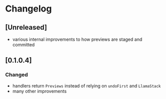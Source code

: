 # Changelog

## [Unreleased]
- various internal improvements to how previews are staged and committed

## [0.1.0.4]
### Changed
- handlers return `Previews` instead of relying on `undoFirst` and `LlamaStack` 
- many other improvements
